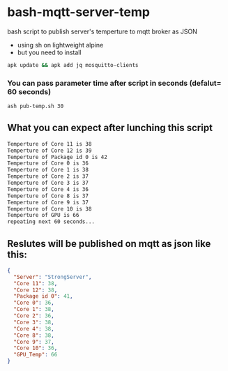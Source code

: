 # bash-mqtt-server-temp

bash script to publish server's temperture to mqtt broker as JSON

- using sh on lightweight alpine
- but you need to install

```bash
apk update && apk add jq mosquitto-clients
```

### You can pass parameter time after script in seconds (defalut= 60 seconds)

```bash
ash pub-temp.sh 30
```

## What you can expect after lunching this script

```bash
Temperture of Core 11 is 38
Temperture of Core 12 is 39
Temperture of Package id 0 is 42
Temperture of Core 0 is 36
Temperture of Core 1 is 38
Temperture of Core 2 is 37
Temperture of Core 3 is 37
Temperture of Core 4 is 36
Temperture of Core 8 is 37
Temperture of Core 9 is 37
Temperture of Core 10 is 38
Temperture of GPU is 66
repeating next 60 seconds...
```

## Reslutes will be published on mqtt as json like this:

```json
{
  "Server": "StrongServer",
  "Core 11": 38,
  "Core 12": 38,
  "Package id 0": 41,
  "Core 0": 36,
  "Core 1": 38,
  "Core 2": 36,
  "Core 3": 38,
  "Core 4": 38,
  "Core 8": 38,
  "Core 9": 37,
  "Core 10": 36,
  "GPU_Temp": 66
}
```
